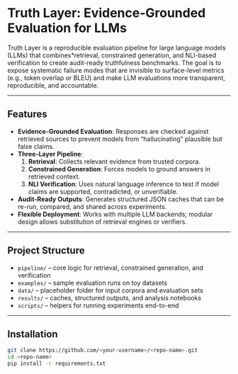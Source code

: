 # Truth Layer: Evidence-Grounded Evaluation for LLMs

Truth Layer is a reproducible evaluation pipeline for large language models (LLMs) that combines*retrieval, constrained generation, and NLI-based verification to create audit-ready truthfulness benchmarks. The goal is to expose systematic failure modes that are invisible to surface-level metrics (e.g., token overlap or BLEU) and make LLM evaluations more transparent, reproducible, and accountable.

---

## Features
- **Evidence-Grounded Evaluation**: Responses are checked against retrieved sources to prevent models from “hallucinating” plausible but false claims.  
- **Three-Layer Pipeline**:
  1. **Retrieval**: Collects relevant evidence from trusted corpora.  
  2. **Constrained Generation**: Forces models to ground answers in retrieved context.  
  3. **NLI Verification**: Uses natural language inference to test if model claims are supported, contradicted, or unverifiable.  
- **Audit-Ready Outputs**: Generates structured JSON caches that can be re-run, compared, and shared across experiments.  
- **Flexible Deployment**: Works with multiple LLM backends; modular design allows substitution of retrieval engines or verifiers.

---

## Project Structure
- `pipeline/` – core logic for retrieval, constrained generation, and verification  
- `examples/` – sample evaluation runs on toy datasets  
- `data/` – placeholder folder for input corpora and evaluation sets  
- `results/` – caches, structured outputs, and analysis notebooks  
- `scripts/` – helpers for running experiments end-to-end  

---

## Installation
```bash
git clone https://github.com/<your-username>/<repo-name>.git
cd <repo-name>
pip install -r requirements.txt

